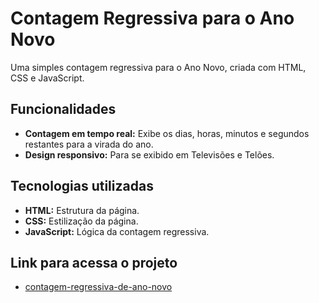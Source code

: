 # Contagem Regressiva para o Ano Novo

Uma simples contagem regressiva para o Ano Novo, criada com HTML, CSS e JavaScript.

## Funcionalidades

* **Contagem em tempo real:** Exibe os dias, horas, minutos e segundos restantes para a virada do ano.
* **Design responsivo:** Para se exibido em Televisões e Telões.

## Tecnologias utilizadas

* **HTML:** Estrutura da página.
* **CSS:** Estilização da página.
* **JavaScript:** Lógica da contagem regressiva.

## Link para acessa o projeto

* [contagem-regressiva-de-ano-novo](https://contagem-regressiva-new-year.netlify.app/)